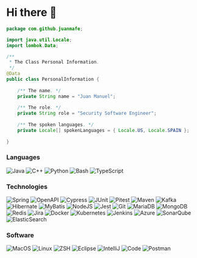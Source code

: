 <h1> Hi there 👋</h1>

```java
package com.github.juanmafe;

import java.util.Locale;
import lombok.Data;

/**
 * The Class Personal Information.
 */
@Data
public class PersonalInformation {
    
    /** The name. */
    private String name = "Juan Manuel";
    
    /** The role. */
    private String role = "Security Software Engineer";
    
    /** The spoken languages. */
    private Locale[] spokenLanguages = { Locale.US, Locale.SPAIN };
    
}
```

### Languages
![Java](https://img.shields.io/badge/-Java-000?style=for-the-badge&logo=openjdk&logoColor=f5f5f5)
![C++](https://img.shields.io/badge/-C++-000?style=for-the-badge&logo=c%2b%2b&logoColor=00599C)
![Python](https://img.shields.io/badge/-Python-000?style=for-the-badge&logo=Python)
![Bash](https://img.shields.io/badge/-Bash-000?style=for-the-badge&logo=gnu-bash&logoColor=white)
![TypeScript](https://img.shields.io/badge/-TypeScript-000?style=for-the-badge&logo=TypeScript)

### Technologies
![Spring](https://img.shields.io/badge/-Spring-000?style=for-the-badge&logo=Spring)
![OpenAPI](https://img.shields.io/badge/-OpenAPI-000?style=for-the-badge&logo=swagger&logoColor=green)
![Cypress](https://img.shields.io/badge/-Cypress-000?style=for-the-badge&logo=Cypress)
![JUnit](https://img.shields.io/badge/-JUnit-000?style=for-the-badge&logo=mocha&logoColor=green)
![Pitest](https://img.shields.io/badge/-Pitest-000?style=for-the-badge&logo=Twitter&logoColor=white)
![Maven](https://img.shields.io/badge/-Maven-000?style=for-the-badge&logo=apachemaven&logoColor=pink)
![Kafka](https://img.shields.io/badge/-Kafka-000?style=for-the-badge&logo=apachekafka)
![Hibernate](https://img.shields.io/badge/-Hibernate-000?style=for-the-badge&logo=Hibernate&logoColor=green)
![MyBatis](https://img.shields.io/badge/-MyBatis-000?style=for-the-badge&logo=Twitter&logoColor=white)
![NodeJS](https://img.shields.io/badge/-Node.js-000?style=for-the-badge&logo=node.js&logoColor=green)
![Jest](https://img.shields.io/badge/-Jest-000?style=for-the-badge&logo=jest&logoColor=brown)
![Git](https://img.shields.io/badge/-Git-000?style=for-the-badge&logo=git)
![MariaDB](https://img.shields.io/badge/-MariaDB-000?style=for-the-badge&logo=mariadb&logoColor=brown)
![MongoDB](https://img.shields.io/badge/-MongoDB-000?style=for-the-badge&logo=mongodb&logoColor=green)
![Redis](https://img.shields.io/badge/-Redis-000?style=for-the-badge&logo=Redis)
![Jira](https://img.shields.io/badge/-Jira-000?style=for-the-badge&logo=jira&logoColor=blue)
![Docker](https://img.shields.io/badge/-Docker-000?style=for-the-badge&logo=Docker)
![Kubernetes](https://img.shields.io/badge/-Kubernetes-000?style=for-the-badge&logo=Kubernetes)
![Jenkins](https://img.shields.io/badge/-Jenkins-000?style=for-the-badge&logo=jenkins&logoColor=red)
![Azure](https://img.shields.io/badge/-Azure-000?style=for-the-badge&logo=microsoftazure&logoColor=blue)
![SonarQube](https://img.shields.io/badge/-SonarQube-000?style=for-the-badge&logo=sonarqube&logoColor=4E9BCD)
![ElasticSearch](https://img.shields.io/badge/-ElasticSearch-000?style=for-the-badge&logo=elasticsearch&logoColor=blue)

### Software
![MacOS](https://img.shields.io/badge/-MacOS-000?style=for-the-badge&logo=apple&logoColor=F0F0F0)
![Linux](https://img.shields.io/badge/-Linux-000?style=for-the-badge&logo=Linux&logoColor=white)
![ZSH](https://img.shields.io/badge/-ZSH-000?style=for-the-badge&logo=windows-terminal&logoColor=white)
![Eclipse](https://img.shields.io/badge/-Eclipse-000?style=for-the-badge&logo=Eclipse&logoColor=purple)
![IntelliJ](https://img.shields.io/badge/-IntelliJ-000?style=for-the-badge&logo=IntelliJIDEA&logoColor=white)
![Code](https://img.shields.io/badge/-Code-000?style=for-the-badge&logo=visual-studio&logoColor=blue)
![Postman](https://img.shields.io/badge/-Postman-000?style=for-the-badge&logo=postman&logoColor=orange)
